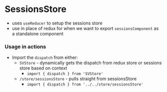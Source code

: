 # SessionsStore
* uses `useReducer` to setup the sessions store 
* use in place of redux for when we want to export `sessionsComponent` as a standalone component

### Usage in actions
* Import the `dispatch` from either:
    * `SVStore` - dynamically gets the dispatch from redux store or sessions store based on context
        * `import { dispatch } from 'SVStore'`
    * `/store/sessionsStore` - pulls straight from sessionsStore
        * `import { dispatch } from '../../store/sessionsStore'`